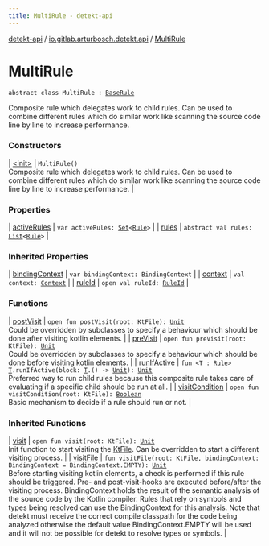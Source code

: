 ```yaml
---
title: MultiRule - detekt-api
---
```


[detekt-api](../../index.html) / [io.gitlab.arturbosch.detekt.api](../index.html) / [MultiRule](./index.html)

# MultiRule

`abstract class MultiRule : `[`BaseRule`](../-base-rule/index.html)

Composite rule which delegates work to child rules.
Can be used to combine different rules which do similar work like
scanning the source code line by line to increase performance.

### Constructors

| [&lt;init&gt;](-init-.html) | `MultiRule()`<br>Composite rule which delegates work to child rules. Can be used to combine different rules which do similar work like scanning the source code line by line to increase performance. |

### Properties

| [activeRules](active-rules.html) | `var activeRules: `[`Set`](https://kotlinlang.org/api/latest/jvm/stdlib/kotlin.collections/-set/index.html)`<`[`Rule`](../-rule/index.html)`>` |
| [rules](rules.html) | `abstract val rules: `[`List`](https://kotlinlang.org/api/latest/jvm/stdlib/kotlin.collections/-list/index.html)`<`[`Rule`](../-rule/index.html)`>` |

### Inherited Properties

| [bindingContext](../-base-rule/binding-context.html) | `var bindingContext: BindingContext` |
| [context](../-base-rule/context.html) | `val context: `[`Context`](../-context/index.html) |
| [ruleId](../-base-rule/rule-id.html) | `open val ruleId: `[`RuleId`](../-rule-id.html) |

### Functions

| [postVisit](post-visit.html) | `open fun postVisit(root: KtFile): `[`Unit`](https://kotlinlang.org/api/latest/jvm/stdlib/kotlin/-unit/index.html)<br>Could be overridden by subclasses to specify a behaviour which should be done after visiting kotlin elements. |
| [preVisit](pre-visit.html) | `open fun preVisit(root: KtFile): `[`Unit`](https://kotlinlang.org/api/latest/jvm/stdlib/kotlin/-unit/index.html)<br>Could be overridden by subclasses to specify a behaviour which should be done before visiting kotlin elements. |
| [runIfActive](run-if-active.html) | `fun <T : `[`Rule`](../-rule/index.html)`> `[`T`](run-if-active.html#T)`.runIfActive(block: `[`T`](run-if-active.html#T)`.() -> `[`Unit`](https://kotlinlang.org/api/latest/jvm/stdlib/kotlin/-unit/index.html)`): `[`Unit`](https://kotlinlang.org/api/latest/jvm/stdlib/kotlin/-unit/index.html)<br>Preferred way to run child rules because this composite rule takes care of evaluating if a specific child should be run at all. |
| [visitCondition](visit-condition.html) | `open fun visitCondition(root: KtFile): `[`Boolean`](https://kotlinlang.org/api/latest/jvm/stdlib/kotlin/-boolean/index.html)<br>Basic mechanism to decide if a rule should run or not. |

### Inherited Functions

| [visit](../-base-rule/visit.html) | `open fun visit(root: KtFile): `[`Unit`](https://kotlinlang.org/api/latest/jvm/stdlib/kotlin/-unit/index.html)<br>Init function to start visiting the [KtFile](#). Can be overridden to start a different visiting process. |
| [visitFile](../-base-rule/visit-file.html) | `fun visitFile(root: KtFile, bindingContext: BindingContext = BindingContext.EMPTY): `[`Unit`](https://kotlinlang.org/api/latest/jvm/stdlib/kotlin/-unit/index.html)<br>Before starting visiting kotlin elements, a check is performed if this rule should be triggered. Pre- and post-visit-hooks are executed before/after the visiting process. BindingContext holds the result of the semantic analysis of the source code by the Kotlin compiler. Rules that rely on symbols and types being resolved can use the BindingContext for this analysis. Note that detekt must receive the correct compile classpath for the code being analyzed otherwise the default value BindingContext.EMPTY will be used and it will not be possible for detekt to resolve types or symbols. |

